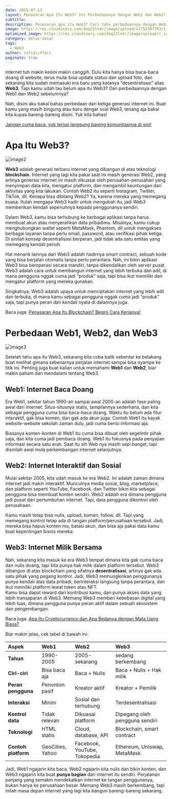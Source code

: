 ```yaml
---
date: 2025-07-13
layout: Penasaran Apa Itu Web3? Ini Perbedaannya dengan Web1 dan Web2!
subtitle: 
description: Penasaran apa itu Web3? Cari tahu perbedaannya dengan Web1 dan Web2 dalam penjelasan singkat yang mudah dipahami!
image: https://res.cloudinary.com/deq13ln4r/image/upload/v1752387703/1_pzaj9a.png
optimized_image: https://res.cloudinary.com/deq13ln4r/image/upload/c_scale,w_380/v1752387703/1_pzaj9a.png
category: kelas-dasar
tags:
  - Web3
author: rafialiffari
paginate: true
--- 
```

Internet tuh makin kesini makin canggih. Dulu kita hanya bisa baca-baca doang di website, terus mulai bisa update status dan upload foto, dan sekarang kita sudah memasuki era baru yang katanya “desentralisasi” alias **Web3**. Tapi kamu udah tau belum apa itu Web3? Dan perbedaannya dengan Web1 dan Web2 sebelumnya?

Nah, disini aku bakal bahas perbedaan dari ketiga generasi internet ini. Buat kamu yang masih bingung atau baru dengar soal Web3, tenang aja bakal kita kupas bareng-bareng disini. Yuk kita bahas\!

[Jangan cuma baca, yuk terjun langsung bareng komunitasnya di sini\!](https://t.me/Blockhore)

# Apa Itu Web3?

![image2](https://res.cloudinary.com/deq13ln4r/image/upload/v1752387700/2_aszp3m.png)

**Web3** adalah generasi terbaru internet yang dibangun di atas teknologi **blockchain**. Internet yang lagi kita pakai saat ini masih generasi Web2, yang artinya generasi internet ini masih dikuasai oleh perusahan-perusahan yang menyimpan data kita, mengatur platform, dan mengambil keuntungan dari aktivitas yang kita lakukan. Contoh Web2 itu seperti Instagram, Twitter, TikTok, dll. Kenapa bisa dibilang Web2? Ya, karena mereka yang memegang kuasa. Itulah mengapa Web3 hadir untuk mengubah itu, jadi Web3 memberikan kendali sepenuhnya kepada penggunanya sendiri.

Dalam Web3, kamu bisa terhubung ke berbagai aplikasi tanpa harus membuat akun atau menyerahkan data pribadimu. Misalnya, kamu cukup menghubungkan wallet seperti MetaMask, Phantom, dll untuk mengakses berbagai layanan tanpa perlu email, password, atau verifikasi pihak ketiga. Di sinilah konsep desentralisasi berperan, jadi tidak ada satu entitas yang memegang kendali penuh.

Hal menarik lainnya dari Web3 adalah hadirnya smart contract, sebuah kode yang bisa berjalan otomatis tanpa perlu perantara. Nah, ini bikin aplikasi Web3 bisa beroperasi secara mandiri, tanpa dikendalikan oleh server pusat. Web3 adalah cara untuk membangun internet yang lebih terbuka dan adil, di mana pengguna nggak cuma jadi “produk” saja, tapi bisa ikut memiliki dan mengatur platform yang mereka gunakan.

Singkatnya, Web3 adalah upaya untuk menciptakan internet yang lebih adil dan terbuka, di mana kamu sebagai pengguna nggak cuma jadi “produk” saja, tapi punya peran dan kendali nyata di dalamnya juga.

Baca juga: [Penasaran Apa Itu Blockchain? Begini Cara Kerjanya\!](https://blockhore.netlify.app/penasaran-apa-itu-blockchain-begini-cara-kerjanya/)

# Perbedaan Web1, Web2, dan Web3

![image3](https://res.cloudinary.com/deq13ln4r/image/upload/v1752387700/3_tetftc.png)

Setelah tahu apa itu Web3, sekarang kita coba balik sebentar ke belakang buat melihat gimana sebenarnya perjalan internet sampai bisa nyampe ke titik ini. Penting juga buat kalian untuk memahami **Web1** dan **Web2**, biar makin paham dan mendalami tentang Web3.

## Web1: Internet Baca Doang

Era Web1, sekitar tahun 1990-an sampai awal 2000-an adalah fase paling awal dari internet. Situs-situsnya statis, tampilannya sederhana, dan kita sebagai pengguna cuma bisa baca-baca doang. Waktu itu belum ada fitur interaktif, gak bisa komen, dan gak ada akun juga. Contoh Web1 itu kayak website-website sekolah zaman dulu, jadi cuma berisi informasi aja.

Biasanya konten-konten di Web1 itu cuma bisa dibuat oleh segelintir pihak saja, dan kita cuma jadi pembaca doang. Web1 itu fokusnya pada penyajian informasi secara satu arah. Saat itu sih Web nya masih sepi banget, tapi disinilah awal mula perkembangan internet selanjutnya.

## Web2: Internet Interaktif dan Sosial

Mulai sekitar 2005, kita udah masuk ke era Web2. Ini adalah zaman dimana internet jadi makin interaktif. Munculnya media sosial, blog, marketplace, dan platform seperti YouTube, Facebook, dan Twitter bikin kita sebagai pengguna bisa membuat konten sendiri. Web2 adalah era dimana pengguna jadi pusat dari pertumbuhan internet. Tapi, data pengguna dikontrol oleh perusahaan.

Kamu masih tetap bisa nulis, upload, komen, follow, dll. Tapi yang memegang kontrol tetap ada di tangan platform/perusahaan tersebut. Jadi, mereka bisa hapus konten mu, batasi akun, dan bisa aja pakai data kamu buat kepentingan bisnis mereka.

## Web3: Internet Milik Bersama

Nah, sekarang kita masuk ke era Web3 tempat dimana kita gak cuma baca dan nulis doang, tapi kita punya hak milik dalam platform tersebut. Web3 dibangun di atas blockchain yang sifatnya **desentralisasi**, artinya gak ada satu pihak yang pegang kontrol. Jadi, Web3 memungkinkan penggunanya punya kendali atas data pribadi, berinteraksi langsung tanpa perantara, dan ikut memiliki platform lewat token atau NFT.  
Kamu bisa dapat reward dari kontribusi kamu, dan punya akses data yang lebih transaparan di Web3. Memang Web3 memberi kebebasan digital yang lebih luas, dimana pengguna punya peran aktif dalam sebuah ekosistem dan pengembangan.

Baca juga: [Apa Itu Cryptocurrency dan Apa Bedanya dengan Mata Uang Biasa?](https://blockhore.netlify.app/apa-itu-cryptocurrency-dan-apa-bedanya-dengan-mata-uang-biasa/)

Biar makin jelas, cek tabel di bawah ini:

| Aspek | Web1 | Web2 | Web3 |
| :---- | :---- | :---- | :---- |
| **Tahun** | 1990-2005 | 2005-sekarang | sedang berkembang |
| **Ciri-ciri** | Bisa baca aja | Baca \+ Nulis | Baca \+ Nulis \+ Hak milik |
| **Peran pengguna** | Penonton pasif | Kreator aktif | Kreator \+ Pemilik |
| **Interaksi** | Minim | Sosial dan terhubung | Terdesentralisasi |
| **Kontrol data** | Tidak relevan | Dikuasai platform | Dipegang oleh pengguna sendiri |
| **Teknologi** | HTML statis | Cloud, database, API | Blockchain, smart contract |
| **Contoh platform** | GeoCities, Yahoo | Facebook, YouTube, Tokopedia | Ethereum, Uniswap, MetaMask |

Jadi, Web1 ngajarin kita baca, Web2 ngajarin kita nulis dan bikin konten, dan Web3 ngajarin kita buat **punya bagian** dari internet itu sendiri. Perjalanan panjang yang semakin mendekatkan internet ke tangan penggunanya, bukan hanya ke perusahaan besar. Memang Web3 masih berkembang, tapi inilah masa depan internet yang lagi kita bangun bareng-bareng sekarang.
